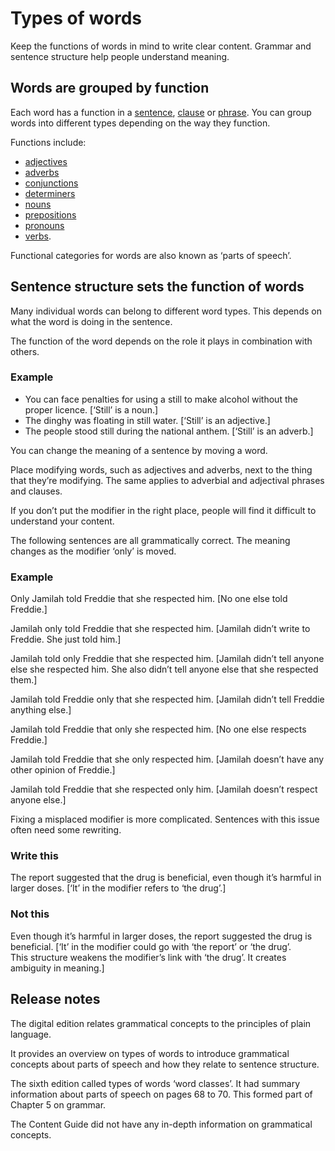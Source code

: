 Types of words
==============

Keep the functions of words in mind to write clear content. Grammar and sentence structure help people understand meaning.

Words are grouped by function
-----------------------------

Each word has a function in a [sentence](/node/120), [clause](/node/143) or [phrase](/node/144). You can group words into different types depending on the way they function.

Functions include:

*   [adjectives](/node/126)
*   [adverbs](/node/127)
*   [conjunctions](/node/129)
*   [determiners](/node/132)
*   [nouns](/node/122)
*   [prepositions](/node/130)
*   [pronouns](/node/131)
*   [verbs](/node/128).

Functional categories for words are also known as ‘parts of speech’.

Sentence structure sets the function of words
---------------------------------------------

Many individual words can belong to different word types. This depends on what the word is doing in the sentence.

The function of the word depends on the role it plays in combination with others.

### Example

*   You can face penalties for using a still to make alcohol without the proper licence. \[‘Still’ is a noun.\]
*   The dinghy was floating in still water. \[‘Still’ is an adjective.\]
*   The people stood still during the national anthem. \[‘Still’ is an adverb.\]

You can change the meaning of a sentence by moving a word.

Place modifying words, such as adjectives and adverbs, next to the thing that they’re modifying. The same applies to adverbial and adjectival phrases and clauses.

If you don’t put the modifier in the right place, people will find it difficult to understand your content.

The following sentences are all grammatically correct. The meaning changes as the modifier ‘only’ is moved.

### Example

Only Jamilah told Freddie that she respected him. \[No one else told Freddie.\]

Jamilah only told Freddie that she respected him. \[Jamilah didn’t write to Freddie. She just told him.\]

Jamilah told only Freddie that she respected him. \[Jamilah didn’t tell anyone else she respected him. She also didn’t tell anyone else that she respected them.\]

Jamilah told Freddie only that she respected him. \[Jamilah didn’t tell Freddie anything else.\]

Jamilah told Freddie that only she respected him. \[No one else respects Freddie.\]

Jamilah told Freddie that she only respected him. \[Jamilah doesn’t have any other opinion of Freddie.\]

Jamilah told Freddie that she respected only him. \[Jamilah doesn’t respect anyone else.\]

Fixing a misplaced modifier is more complicated. Sentences with this issue often need some rewriting.

### Write this

The report suggested that the drug is beneficial, even though it’s harmful in larger doses. \[‘It’ in the modifier refers to ‘the drug’.\]

### Not this

Even though it’s harmful in larger doses, the report suggested the drug is beneficial. \[‘It’ in the modifier could go with ‘the report’ or ‘the drug’. This structure weakens the modifier’s link with ‘the drug’. It creates ambiguity in meaning.\]

Release notes
-------------

The digital edition relates grammatical concepts to the principles of plain language.

It provides an overview on types of words to introduce grammatical concepts about parts of speech and how they relate to sentence structure.

The sixth edition called types of words ‘word classes’. It had summary information about parts of speech on pages 68 to 70. This formed part of Chapter 5 on grammar.

The Content Guide did not have any in-depth information on grammatical concepts.